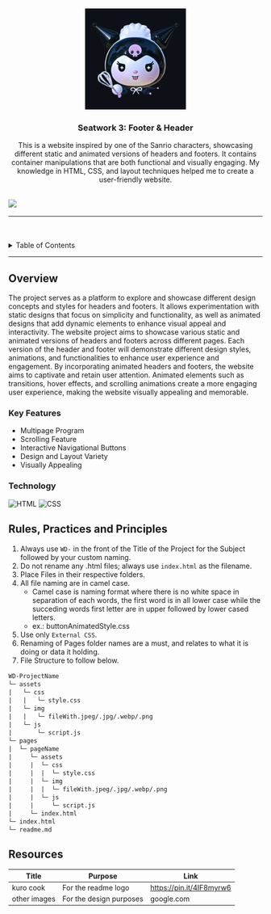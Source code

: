 <a name="readme-top">

<br/>

<br />
<div align="center">
  <a href="https://github.com/suhnity/">
    <img src="./assets/img/chef_kuro.png" alt="kuro" width="200" height="200">
  </a>
  <h3 align="center">Seatwork 3: Footer & Header</h3>
</div>
<div align="center">
  This is a website inspired by one of the Sanrio characters, showcasing different static and animated versions of headers and footers. It contains container manipulations that are both functional and visually engaging. My knowledge in HTML, CSS, and layout techniques helped me to create a user-friendly website.
</div>

<br />

![](https://visit-counter.vercel.app/counter.png?page=suhnity/WD-SW3)

---

<br />
<br />

<details>
  <summary>Table of Contents</summary>
  <ol>
    <li>
      <a href="#overview">Overview</a>
      <ol>
        <li>
          <a href="#how-to-use">Instructions</a>
        </li>
        <li>
          <a href="#technology">Technology</a>
        </li>
      </ol>
    </li>
    <li>
      <a href="#rule,-practices-and-principles">Rules, Practices and Principles</a>
    </li>
    <li>
      <a href="#resources">Resources</a>
    </li>
  </ol>
</details>

---

## Overview

The project serves as a platform to explore and showcase different design concepts and styles for headers and footers. It allows experimentation with static designs that focus on simplicity and functionality, as well as animated designs that add dynamic elements to enhance visual appeal and interactivity. The website project aims to showcase various static and animated versions of headers and footers across different pages. Each version of the header and footer will demonstrate different design styles, animations, and functionalities to enhance user experience and engagement. By incorporating animated headers and footers, the website aims to captivate and retain user attention. Animated elements such as transitions, hover effects, and scrolling animations create a more engaging user experience, making the website visually appealing and memorable.

### Key Features
- Multipage Program
- Scrolling Feature
- Interactive Navigational Buttons
- Design and Layout Variety
- Visually Appealing

### Technology
![HTML](https://img.shields.io/badge/HTML-E34F26?style=for-the-badge&logo=html5&logoColor=white)
![CSS](https://img.shields.io/badge/CSS-1572B6?style=for-the-badge&logo=css3&logoColor=white)

## Rules, Practices and Principles
1. Always use `WD-` in the front of the Title of the Project for the Subject followed by your custom naming.
2. Do not rename any .html files; always use `index.html` as the filename.
3. Place Files in their respective folders.
4. All file naming are in camel case.
   - Camel case is naming format where there is no white space in separation of each words, the first word is in all lower case while the succeding words first letter are in upper followed by lower cased letters.
   - ex.: buttonAnimatedStyle.css
5. Use only `External CSS`.
6. Renaming of Pages folder names are a must, and relates to what it is doing or data it holding.
7. File Structure to follow below.

```
WD-ProjectName
└─ assets
|   └─ css
|   |   └─ style.css
|   └─ img
|   |   └─ fileWith.jpeg/.jpg/.webp/.png
|   └─ js
|       └─ script.js
└─ pages
|  └─ pageName
|     └─ assets
|     |  └─ css
|     |  |  └─ style.css
|     |  └─ img
|     |  |  └─ fileWith.jpeg/.jpg/.webp/.png
|     |  └─ js
|     |     └─ script.js
|     └─ index.html
└─ index.html
└─ readme.md
```

## Resources

| Title | Purpose | Link |
|-|-|-|
| kuro cook | For the readme logo | https://pin.it/4IF8myrw6 |
| other images | For the design purposes | google.com |
